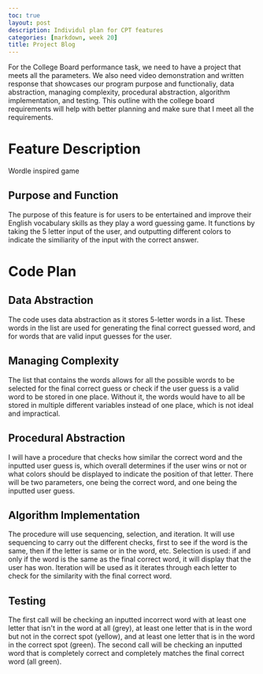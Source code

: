 ```yaml
---
toc: true
layout: post
description: Individul plan for CPT features
categories: [markdown, week 20]
title: Project Blog
---
```

For the College Board performance task, we need to have a project that meets all the parameters. We also need video demonstration and written response that showcases our program purpose and functionaliy, data abstraction, managing complexity, procedural abstraction, algorithm implementation, and testing. This outline with the college board requirements will help with better planning and make sure that I meet all the requirements. 

# Feature Description
Wordle inspired game

## Purpose and Function
The purpose of this feature is for users to be entertained and improve their English vocabulary skills as they play a word guessing game. It functions by taking the 5 letter input of the user, and outputting different colors to indicate the similiarity of the input with the correct answer. 

# Code Plan

## Data Abstraction
The code uses data abstraction as it stores 5-letter words in a list. These words in the list are used for generating the final correct guessed word, and for words that are valid input guesses for the user.

## Managing Complexity
The list that contains the words allows for all the possible words to be selected for the final correct guess or check if the user guess is a valid word to be stored in one place. Without it, the words would have to all be stored in multiple different variables instead of one place, which is not ideal and impractical. 

## Procedural Abstraction
I will have a procedure that checks how similar the correct word and the inputted user guess is, which overall determines if the user wins or not or what colors should be displayed to indicate the position of that letter. There will be two parameters, one being the correct word, and one being the inputted user guess. 

## Algorithm Implementation
The procedure will use sequencing, selection, and iteration. It will use sequencing to carry out the different checks, first to see if the word is the same, then if the letter is same or in the word, etc. Selection is used: if and only if the word is the same as the final correct word, it will display that the user has won. Iteration will be used as it iterates through each letter to check for the similarity with the final correct word. 

## Testing
The first call will be checking an inputted incorrect word with at least one letter that isn't in the word at all (grey), at least one letter that is in the word but not in the correct spot (yellow), and at least one letter that is in the word in the correct spot (green). The second call will be checking an inputted word that is completely correct and completely matches the final correct word (all green). 